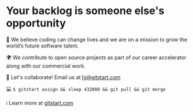 # Your backlog is someone else's opportunity 

🌱 We believe coding can change lives and we are on a mission to grow the world’s future software talent.

🌍 We contribute to open source projects as part of our career accelerator along with our commercial work.

👋 Let's collaborate! Email us at hi@gitstart.com

💻 `$ gitstart assign && sleep 432000 && git pull && git merge`

ℹ️ Learn more at [gitstart.com](https://www.gitstart.com/)
